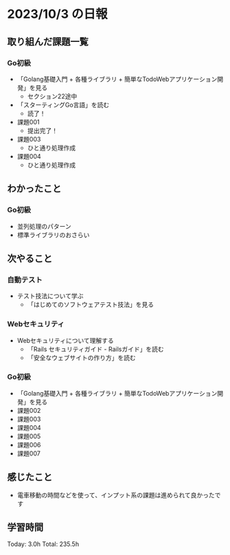 # 2023/10/3 の日報

## 取り組んだ課題一覧

### Go初級

- 「Golang基礎入門 + 各種ライブラリ + 簡単なTodoWebアプリケーション開発」を見る
  - セクション22途中
- 「スターティングGo言語」を読む
  - 読了！
- 課題001
  - 提出完了！
- 課題003
  - ひと通り処理作成
- 課題004
  - ひと通り処理作成

## わかったこと

### Go初級

- 並列処理のパターン
- 標準ライブラリのおさらい

## 次やること

### 自動テスト

- テスト技法について学ぶ
  - 「はじめてのソフトウェアテスト技法」を見る

### Webセキュリティ

- Webセキュリティについて理解する
  - 「Rails セキュリティガイド - Railsガイド」を読む
  - 「安全なウェブサイトの作り方」を読む

### Go初級

- 「Golang基礎入門 + 各種ライブラリ + 簡単なTodoWebアプリケーション開発」を見る
- 課題002
- 課題003
- 課題004
- 課題005
- 課題006
- 課題007

## 感じたこと

- 電車移動の時間などを使って、インプット系の課題は進められて良かったです

## 学習時間

Today: 3.0h
Total: 235.5h

